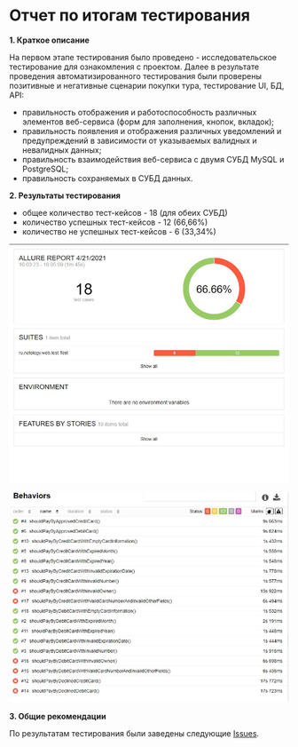 # Отчет по итогам тестирования

**1. Краткое описание**

На первом  этапе тестирования было проведено - исследовательское тестирование для ознакомления с проектом.
Далее в результате проведения автоматизированного тестирования были проверены позитивные и негативные сценарии покупки тура, тестирование UI, БД, API:

- правильность отображения и работоспособность различных элементов веб-сервиса (форм для заполнения, кнопок, вкладок);
- правильность появления и отображения различных уведомлений и предупреждений в зависимости от указываемых валидных и невалидных данных;
- правильность взаимодействия веб-сервиса с двумя СУБД MySQL и PostgreSQL;
- правильность сохраняемых в СУБД данных.

**2. Результаты тестирования**

- общее количество тест-кейсов - 18 (для обеих СУБД)
- количество успешных тест-кейсов - 12 (66,66%)
- количество не успешных тест-кейсов - 6 (33,34%)

![Отчет ]( https://github.com/Gnucheva/QA-diploma/blob/5173f1395c79bd03c5dea47df552715a40194176/documentation/picture/report%202.jpg )

![Отчет 2  ]( https://github.com/Gnucheva/QA-diploma/blob/5173f1395c79bd03c5dea47df552715a40194176/documentation/picture/report%201.jpg )

**3. Общие рекомендации**

По результатам тестирования были заведены следующие [Issues]( https://github.com/Gnucheva/QA-diploma/ ).

